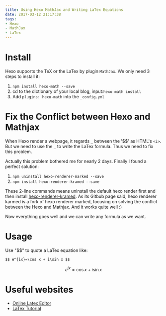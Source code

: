 ```yaml
---
title: Using Hexo MathJax and Writing LaTex Equations
date: 2017-03-12 21:17:38
tags: 
- Hexo
- MathJax
- LaTex
---
```

# Install
Hexo supports the TeX or the LaTex by plugin `MathJax`. We only need 3 steps to install it:
1. `npm install hexo-math --save`
2. cd to the dictionary of your local blog, input:`hexo math install`
3. Add `plugins: hexo-math` into the `_config.yml`
<!--more-->
# Fix the Conflict between Hexo and Mathjax
When Hexo render a webpage, it regards `_` between the '$$' as HTML's `<i>`. But we need to use the `_` to write the LaTex formula. Thus we need to fix this problem.

Actually this problem bothered me for nearly 2 days. Finally I found a perfect solution:
1. `npm uninstall hexo-renderer-marked --save`
2. `npm install hexo-renderer-kramed --save`

These 2-line commands means uninstall the default hexo render first and then install [hexo-renderer-kramed](https://github.com/sun11/hexo-renderer-kramed). As its Gitbub page said, hexo renderer karmed is a fork of hexo renderer marked, focusing on solving the conflict between the Hexo and Mathjax. And it works quite well :)

Now everything goes well and we can write any formula as we want.

# Usage
Use "$$" to quote a LaTex equation like:
```
$$ e^{ix}=\cos x + i\sin x $$

```

$$ e^{ix}=\cos x + i\sin x $$

# Useful websites
- [Online Latex Editor](http://latex.codecogs.com/eqneditor/editor.php)
- [LaTex Tutorial](https://www.latex-tutorial.com/tutorials/)